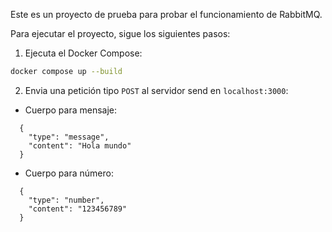 Este es un proyecto de prueba para probar el funcionamiento de RabbitMQ.

Para ejecutar el proyecto, sigue los siguientes pasos:

1. Ejecuta el Docker Compose:

```bash
docker compose up --build
```

2. Envia una petición tipo `POST` al servidor send en `localhost:3000`:

- Cuerpo para mensaje:

```
  {
    "type": "message",
    "content": "Hola mundo"
  }
```

- Cuerpo para número:

```
  {
    "type": "number",
    "content": "123456789"
  }
```
